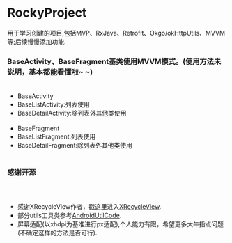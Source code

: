 # RockyProject
用于学习创建的项目,包括MVP、RxJava、Retrofit、Okgo/okHttpUtils、MVVM等;后续慢慢添加功能.
### BaseActivity、BaseFragment基类使用MVVM模式。(使用方法未说明，基本都能看懂啦~ ~)<br></br>
* BaseActivity
 * BaseListActivity:列表使用
  * BaseDetailActivity:除列表外其他类使用
<br></br>
* BaseFragment
 * BaseListFragment:列表使用
  * BaseDetailFragment:除列表外其他类使用
<br></br>
### 感谢开源<br></br>  
* 感谢XRecycleView作者，戳这里进入[XRecycleView](https://github.com/youxin11544/XRecyclerView). 
* 部分utils工具类参考[AndroidUtilCode](https://github.com/Blankj/AndroidUtilCode).
* 屏幕适配(以xhdpi为基准进行px适配),个人能力有限，希望更多大牛指点问题(不确定这样的方法是否可行).<br></br>

